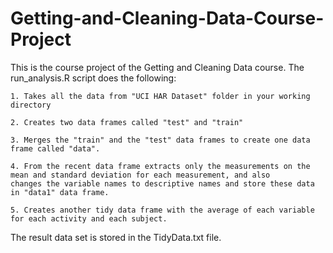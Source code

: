 # Getting-and-Cleaning-Data-Course-Project
This is the course project of the Getting and Cleaning Data course. The run_analysis.R script does the following:
    
	1. Takes all the data from "UCI HAR Dataset" folder in your working directory
	
    2. Creates two data frames called "test" and "train"
    
	3. Merges the "train" and the "test" data frames to create one data frame called "data".
    
	4. From the recent data frame extracts only the measurements on the mean and standard deviation for each measurement, and also 		changes the variable names to descriptive names and store these data in "data1" data frame.
        
	5. Creates another tidy data frame with the average of each variable for each activity and each subject. 
	
The result data set is stored in the TidyData.txt file.

